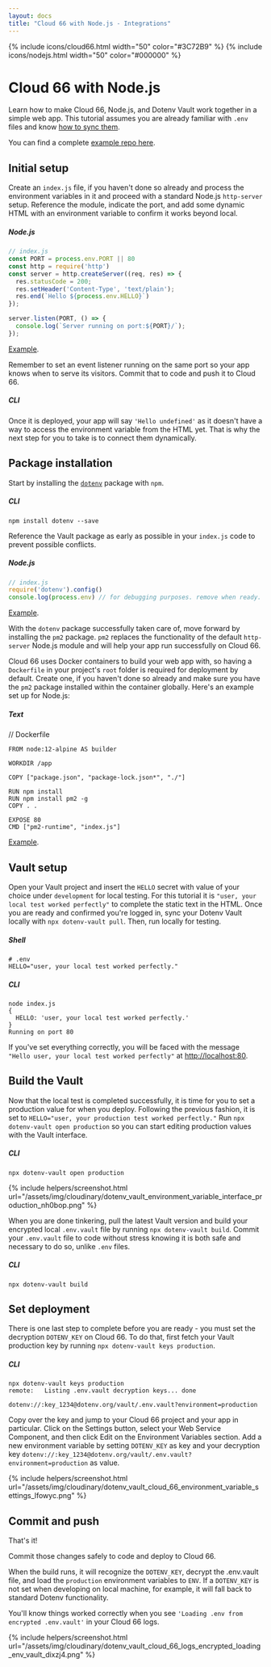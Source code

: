 ```yaml
---
layout: docs
title: "Cloud 66 with Node.js - Integrations"
---
```


{% include icons/cloud66.html width="50" color="#3C72B9" %}
{% include icons/nodejs.html width="50" color="#000000" %}

# __Cloud 66 with Node.js__

Learn how to make Cloud 66, Node.js, and Dotenv Vault work together in a simple web app. This tutorial assumes you are already familiar with `.env` files and know [how to sync them](/docs/tutorials/sync).

You can find a complete [example repo here](https://github.com/dotenv-org/integration-example-cloud66-nodejs).

## Initial setup
Create an `index.js` file, if you haven't done so already and process the environment variables in it and proceed with a standard Node.js `http-server` setup. Reference the module, indicate the port, and add some dynamic HTML with an environment variable to confirm it works beyond local.

##### Node.js
```js
// index.js
const PORT = process.env.PORT || 80
const http = require('http')
const server = http.createServer((req, res) => {
  res.statusCode = 200;
  res.setHeader('Content-Type', 'text/plain');
  res.end(`Hello ${process.env.HELLO}`)
});

server.listen(PORT, () => {
  console.log(`Server running on port:${PORT}/`);
});
```
[Example](https://github.com/dotenv-org/integration-example-cloud66-nodejs/blob/main/index.js).

Remember to set an event listener running on the same port so your app knows when to serve its visitors. Commit that to code and push it to Cloud 66.

##### CLI
Once it is deployed, your app will say `'Hello undefined'` as it doesn't have a way to access the environment variable from the HTML yet. That is why the next step for you to take is to connect them dynamically.

## Package installation
Start by installing the [`dotenv`](https://github.com/motdotla/dotenv) package with `npm`.

##### CLI
```shell
npm install dotenv --save
```

Reference the Vault package as early as possible in your `index.js` code to prevent possible conflicts.

##### Node.js
```js
// index.js
require('dotenv').config()
console.log(process.env) // for debugging purposes. remove when ready.
```
[Example](https://github.com/dotenv-org/integration-example-cloud66-nodejs/blob/main/index.js).

With the `dotenv` package successfully taken care of, move forward by installing the `pm2` package. `pm2` replaces the functionality of the default `http-server` Node.js module and will help your app run successfully on Cloud 66.

Cloud 66 uses Docker containers to build your web app with, so having a `Dockerfile` in your project's `root` folder is required for deployment by default. Create one, if you haven't done so already and make sure you have the `pm2` package installed within the container globally. Here's an example set up for Node.js:

##### Text
// Dockerfile
```plain
FROM node:12-alpine AS builder

WORKDIR /app

COPY ["package.json", "package-lock.json*", "./"]

RUN npm install
RUN npm install pm2 -g
COPY . .

EXPOSE 80
CMD ["pm2-runtime", "index.js"]
```
[Example](https://github.com/dotenv-org/integration-example-cloud66-nodejs/blob/main/Dockerfile).

## Vault setup
Open your Vault project and insert the `HELLO` secret with value of your choice under `development` for local testing. For this tutorial it is `"user, your local test worked perfectly"` to complete the static text in the HTML. Once you are ready and confirmed you're logged in, sync your Dotenv Vault locally with `npx dotenv-vault pull`. Then, run locally for testing.

##### Shell
```shell
# .env
HELLO="user, your local test worked perfectly."
```

##### CLI
```shell
node index.js
{
  HELLO: 'user, your local test worked perfectly.'
}
Running on port 80
```

If you've set everything correctly, you will be faced with the message `"Hello user, your local test worked perfectly"` at [http://localhost:80](http://localhost:80).

## Build the Vault
Now that the local test is completed successfully, it is time for you to set a production value for when you deploy. Following the previous fashion, it is set to `HELLO="user, your production test worked perfectly."` Run `npx dotenv-vault open production` so you can start editing production values with the Vault interface.

##### CLI
```shell
npx dotenv-vault open production
```

{% include helpers/screenshot.html url="/assets/img/cloudinary/dotenv_vault_environment_variable_interface_production_nh0bop.png" %}

When you are done tinkering, pull the latest Vault version and build your encrypted local `.env.vault` file by running `npx dotenv-vault build`. Commit your `.env.vault` file to code without stress knowing it is both safe and necessary to do so, unlike `.env` files.

##### CLI
```shell
npx dotenv-vault build
```

## Set deployment

There is one last step to complete before you are ready - you must set the decryption `DOTENV_KEY` on Cloud 66. To do that, first fetch your Vault production key by running `npx dotenv-vault keys production`.

##### CLI
```shell
npx dotenv-vault keys production
remote:   Listing .env.vault decryption keys... done

dotenv://:key_1234@dotenv.org/vault/.env.vault?environment=production
```

Copy over the key and jump to your Cloud 66 project and your app in particular. Click on the Settings button, select your Web Service Component, and then click Edit on the Environment Variables section. Add a new environment variable by setting `DOTENV_KEY` as key and your decryption key `dotenv://:key_1234@dotenv.org/vault/.env.vault?environment=production` as value.

{% include helpers/screenshot.html url="/assets/img/cloudinary/dotenv_vault_cloud_66_environment_variable_settings_lfowyc.png" %}

## Commit and push

That's it!

Commit those changes safely to code and deploy to Cloud 66.

When the build runs, it will recognize the `DOTENV_KEY`, decrypt the .env.vault file, and load the `production` environment variables to `ENV`. If a `DOTENV_KEY` is not set when developing on local machine, for example, it will fall back to standard Dotenv functionality.

You'll know things worked correctly when you see `'Loading .env from encrypted .env.vault'` in your Cloud 66 logs.

{% include helpers/screenshot.html url="/assets/img/cloudinary/dotenv_vault_cloud_66_logs_encrypted_loading_env_vault_dixzj4.png" %}
